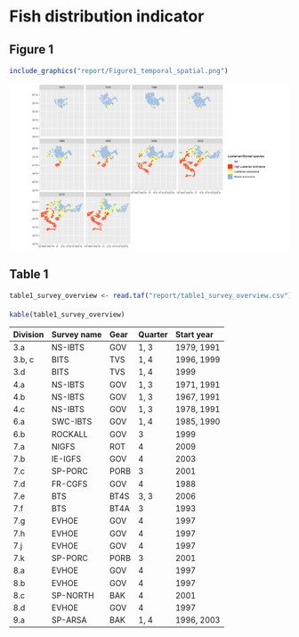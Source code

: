 Fish distribution indicator
================

## Figure 1

``` r
include_graphics("report/Figure1_temporal_spatial.png")
```

![](report/Figure1_temporal_spatial.png)<!-- -->

## Table 1

``` r
table1_survey_overview <- read.taf("report/table1_survey_overview.csv")

kable(table1_survey_overview)
```

| Division | Survey name | Gear | Quarter | Start year |
| :------- | :---------- | :--- | :------ | :--------- |
| 3.a      | NS-IBTS     | GOV  | 1, 3    | 1979, 1991 |
| 3.b, c   | BITS        | TVS  | 1, 4    | 1996, 1999 |
| 3.d      | BITS        | TVS  | 1, 4    | 1999       |
| 4.a      | NS-IBTS     | GOV  | 1, 3    | 1971, 1991 |
| 4.b      | NS-IBTS     | GOV  | 1, 3    | 1967, 1991 |
| 4.c      | NS-IBTS     | GOV  | 1, 3    | 1978, 1991 |
| 6.a      | SWC-IBTS    | GOV  | 1, 4    | 1985, 1990 |
| 6.b      | ROCKALL     | GOV  | 3       | 1999       |
| 7.a      | NIGFS       | ROT  | 4       | 2009       |
| 7.b      | IE-IGFS     | GOV  | 4       | 2003       |
| 7.c      | SP-PORC     | PORB | 3       | 2001       |
| 7.d      | FR-CGFS     | GOV  | 4       | 1988       |
| 7.e      | BTS         | BT4S | 3, 3    | 2006       |
| 7.f      | BTS         | BT4A | 3       | 1993       |
| 7.g      | EVHOE       | GOV  | 4       | 1997       |
| 7.h      | EVHOE       | GOV  | 4       | 1997       |
| 7.j      | EVHOE       | GOV  | 4       | 1997       |
| 7.k      | SP-PORC     | PORB | 3       | 2001       |
| 8.a      | EVHOE       | GOV  | 4       | 1997       |
| 8.b      | EVHOE       | GOV  | 4       | 1997       |
| 8.c      | SP-NORTH    | BAK  | 4       | 2001       |
| 8.d      | EVHOE       | GOV  | 4       | 1997       |
| 9.a      | SP-ARSA     | BAK  | 1, 4    | 1996, 2003 |
